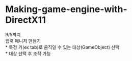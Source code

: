 # Making-game-engine-with-DirectX11
9/5까지  
입력 매니저 만들기  
     * 특정 키(ex tab)로 움직일 수 있는 대상(GameObject) 선택  
     * 대상 선택 후 조작 가능
